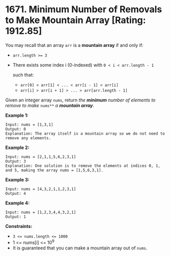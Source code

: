# 1671. Minimum Number of Removals to Make Mountain Array [Rating: 1912.85]

You may recall that an array `arr` is a **mountain array** if and only if:

- `arr.length >= 3`

- There exists some index i (0-indexed) with `0 < i < arr.length - 1`

  such that:

  - `arr[0] < arr[1] < ... < arr[i - 1] < arr[i]`
  - `arr[i] > arr[i + 1] > ... > arr[arr.length - 1]`

Given an integer array `nums`, return *the **minimum** number of elements to remove to make* `nums**` *a **mountain array**.*

 

**Example 1:**

```
Input: nums = [1,3,1]
Output: 0
Explanation: The array itself is a mountain array so we do not need to remove any elements.
```

**Example 2:**

```
Input: nums = [2,1,1,5,6,2,3,1]
Output: 3
Explanation: One solution is to remove the elements at indices 0, 1, and 5, making the array nums = [1,5,6,3,1].
```

**Example 3:**

```
Input: nums = [4,3,2,1,1,2,3,1]
Output: 4
```

**Example 4:**

```
Input: nums = [1,2,3,4,4,3,2,1]
Output: 1
```

 

**Constraints:**

- `3 <= nums.length <= 1000`
- 1 <= nums[i] <= 10<sup>9</sup>
- It is guaranteed that you can make a mountain array out of `nums`.